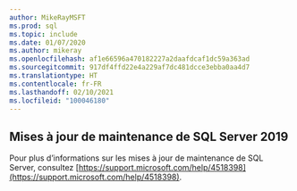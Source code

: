 ```yaml
---
author: MikeRayMSFT
ms.prod: sql
ms.topic: include
ms.date: 01/07/2020
ms.author: mikeray
ms.openlocfilehash: af1e66596a470182227a2daafdcaf1dc59a363ad
ms.sourcegitcommit: 917df4ffd22e4a229af7dc481dcce3ebba0aa4d7
ms.translationtype: HT
ms.contentlocale: fr-FR
ms.lasthandoff: 02/10/2021
ms.locfileid: "100046180"
---
```

## <a name="sql-server-2019-servicing-updates"></a>Mises à jour de maintenance de SQL Server 2019

Pour plus d’informations sur les mises à jour de maintenance de SQL Server, consultez [https://support.microsoft.com/help/4518398](https://support.microsoft.com/help/4518398).
